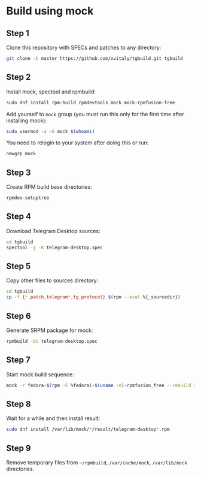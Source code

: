 # Build using mock
## Step 1

Clone this repository with SPECs and patches to any directory:
```bash
git clone -b master https://github.com/xvitaly/tgbuild.git tgbuild
```

## Step 2

Install mock, spectool and rpmbuild:
```bash
sudo dnf install rpm-build rpmdevtools mock mock-rpmfusion-free
```

Add yourself to `mock` group (you must run this only for the first time after installing mock):
```bash
sudo usermod -a -G mock $(whoami)
```
You need to relogin to your system after doing this or run:
```bash
newgrp mock
```

## Step 3

Create RPM build base directories:
```bash
rpmdev-setuptree
```

## Step 4

Download Telegram Desktop sources:
```bash
cd tgbuild
spectool -g -R telegram-desktop.spec
```

## Step 5

Copy other files to sources directory:
```bash
cd tgbuild
cp -f {*.patch,telegram*,tg.protocol} $(rpm --eval %{_sourcedir})
```

## Step 6

Generate SRPM package for mock:
```bash
rpmbuild -bs telegram-desktop.spec
```

## Step 7

Start mock build sequence:
```bash
mock -r fedora-$(rpm -E %fedora)-$(uname -m)-rpmfusion_free --rebuild ~/rpmbuild/SRPMS/telegram-desktop*.src.rpm
```

## Step 8

Wait for a while and then install result:
```bash
sudo dnf install /var/lib/mock/*/result/telegram-desktop*.rpm
```

## Step 9

Remove temporary files from `~/rpmbuild`, `/var/cache/mock`, `/var/lib/mock` directories.
